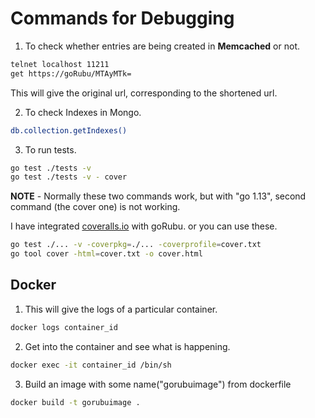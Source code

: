 # Commands for Debugging

1. To check whether entries are being created in **Memcached** or not.
```bash
telnet localhost 11211
get https://goRubu/MTAyMTk=
```
This will give the original url, corresponding to the shortened url.


2. To check Indexes in Mongo.
```bash
db.collection.getIndexes()
```

3. To run tests.
```bash
go test ./tests -v
go test ./tests -v - cover
```

**NOTE** - Normally these two commands work, but with "go 1.13", second command (the cover one) is not working.

I have integrated [coveralls.io](https://coveralls.io/) with goRubu.
or you can use these.

```bash
go test ./... -v -coverpkg=./... -coverprofile=cover.txt
go tool cover -html=cover.txt -o cover.html
```

## Docker 

1. This will give the logs of a particular container.
```bash
docker logs container_id
```

2. Get into the container and see what is happening.
```bash
docker exec -it container_id /bin/sh
```

3. Build an image with some name("gorubuimage") from dockerfile
```bash
docker build -t gorubuimage .
```
